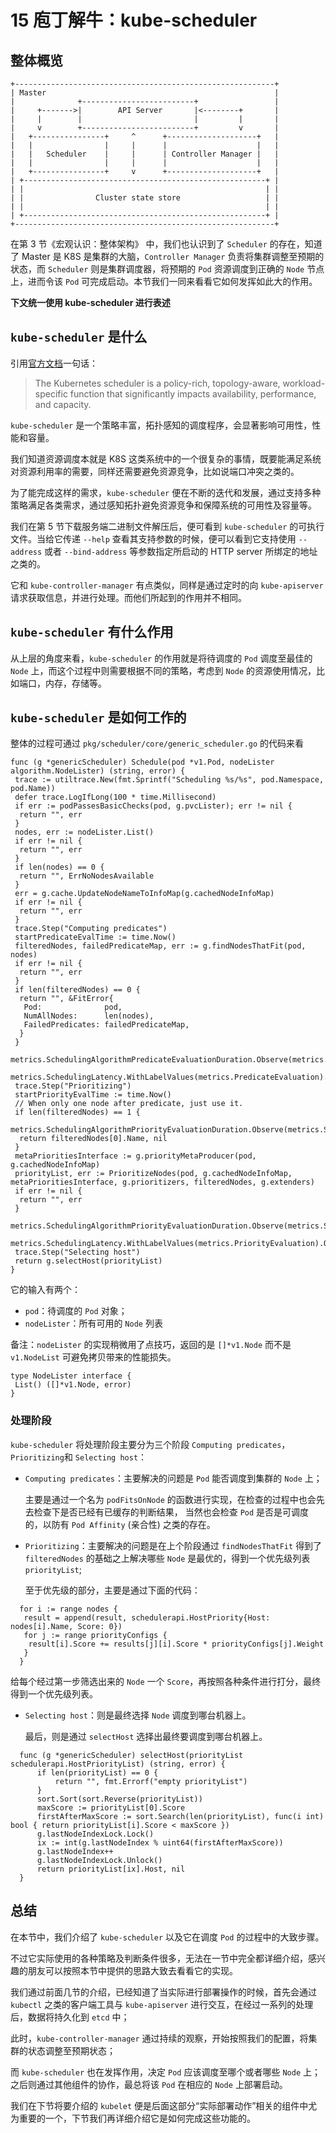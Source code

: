 # 15 庖丁解牛：kube-scheduler

## 整体概览

```plaintext
+----------------------------------------------------------+          
| Master                                                   |          
|              +-------------------------+                 |          
|     +------->|        API Server       |<--------+       |          
|     |        |                         |         |       |          
|     v        +-------------------------+         v       |          
|   +----------------+     ^      +--------------------+   |          
|   |                |     |      |                    |   |          
|   |   Scheduler    |     |      | Controller Manager |   |          
|   |                |     |      |                    |   |          
|   +----------------+     v      +--------------------+   |          
| +------------------------------------------------------+ |          
| |                                                      | |          
| |                Cluster state store                   | |          
| |                                                      | |          
| +------------------------------------------------------+ |          
+----------------------------------------------------------+          
```

在第 3 节《宏观认识：整体架构》 中，我们也认识到了 `Scheduler` 的存在，知道了 Master 是 K8S 是集群的大脑，`Controller Manager` 负责将集群调整至预期的状态，而 `Scheduler` 则是集群调度器，将预期的 `Pod` 资源调度到正确的 `Node` 节点上，进而令该 `Pod` 可完成启动。本节我们一同来看看它如何发挥如此大的作用。

**下文统一使用 kube-scheduler 进行表述**

## `kube-scheduler` 是什么

引用[官方文档](https://kubernetes.io/docs/reference/command-line-tools-reference/kube-scheduler/)一句话：

> The Kubernetes scheduler is a policy-rich, topology-aware, workload-specific function that significantly impacts availability, performance, and capacity.

`kube-scheduler` 是一个策略丰富，拓扑感知的调度程序，会显著影响可用性，性能和容量。

我们知道资源调度本就是 K8S 这类系统中的一个很复杂的事情，既要能满足系统对资源利用率的需要，同样还需要避免资源竞争，比如说端口冲突之类的。

为了能完成这样的需求，`kube-scheduler` 便在不断的迭代和发展，通过支持多种策略满足各类需求，通过感知拓扑避免资源竞争和保障系统的可用性及容量等。

我们在第 5 节下载服务端二进制文件解压后，便可看到 `kube-scheduler` 的可执行文件。当给它传递 `--help` 查看其支持参数的时候，便可以看到它支持使用 `--address` 或者 `--bind-address` 等参数指定所启动的 HTTP server 所绑定的地址之类的。

它和 `kube-controller-manager` 有点类似，同样是通过定时的向 `kube-apiserver` 请求获取信息，并进行处理。而他们所起到的作用并不相同。

## `kube-scheduler` 有什么作用

从上层的角度来看，`kube-scheduler` 的作用就是将待调度的 `Pod` 调度至最佳的 `Node` 上，而这个过程中则需要根据不同的策略，考虑到 `Node` 的资源使用情况，比如端口，内存，存储等。

## `kube-scheduler` 是如何工作的

整体的过程可通过 `pkg/scheduler/core/generic_scheduler.go` 的代码来看

```plaintext
func (g *genericScheduler) Schedule(pod *v1.Pod, nodeLister algorithm.NodeLister) (string, error) {
 trace := utiltrace.New(fmt.Sprintf("Scheduling %s/%s", pod.Namespace, pod.Name))
 defer trace.LogIfLong(100 * time.Millisecond)
 if err := podPassesBasicChecks(pod, g.pvcLister); err != nil {
  return "", err
 }
 nodes, err := nodeLister.List()
 if err != nil {
  return "", err
 }
 if len(nodes) == 0 {
  return "", ErrNoNodesAvailable
 }
 err = g.cache.UpdateNodeNameToInfoMap(g.cachedNodeInfoMap)
 if err != nil {
  return "", err
 }
 trace.Step("Computing predicates")
 startPredicateEvalTime := time.Now()
 filteredNodes, failedPredicateMap, err := g.findNodesThatFit(pod, nodes)
 if err != nil {
  return "", err
 }
 if len(filteredNodes) == 0 {
  return "", &FitError{
   Pod:              pod,
   NumAllNodes:      len(nodes),
   FailedPredicates: failedPredicateMap,
  }
 }
 metrics.SchedulingAlgorithmPredicateEvaluationDuration.Observe(metrics.SinceInMicroseconds(startPredicateEvalTime))
 metrics.SchedulingLatency.WithLabelValues(metrics.PredicateEvaluation).Observe(metrics.SinceInSeconds(startPredicateEvalTime))
 trace.Step("Prioritizing")
 startPriorityEvalTime := time.Now()
 // When only one node after predicate, just use it.
 if len(filteredNodes) == 1 {
  metrics.SchedulingAlgorithmPriorityEvaluationDuration.Observe(metrics.SinceInMicroseconds(startPriorityEvalTime))
  return filteredNodes[0].Name, nil
 }
 metaPrioritiesInterface := g.priorityMetaProducer(pod, g.cachedNodeInfoMap)
 priorityList, err := PrioritizeNodes(pod, g.cachedNodeInfoMap, metaPrioritiesInterface, g.prioritizers, filteredNodes, g.extenders)
 if err != nil {
  return "", err
 }
 metrics.SchedulingAlgorithmPriorityEvaluationDuration.Observe(metrics.SinceInMicroseconds(startPriorityEvalTime))
 metrics.SchedulingLatency.WithLabelValues(metrics.PriorityEvaluation).Observe(metrics.SinceInSeconds(startPriorityEvalTime))
 trace.Step("Selecting host")
 return g.selectHost(priorityList)
}
```

它的输入有两个：

- `pod`：待调度的 `Pod` 对象；
- `nodeLister`：所有可用的 `Node` 列表

备注：`nodeLister` 的实现稍微用了点技巧，返回的是 `[]*v1.Node` 而不是 `v1.NodeList` 可避免拷贝带来的性能损失。

```plaintext
type NodeLister interface {
 List() ([]*v1.Node, error)
}
```

### 处理阶段

`kube-scheduler` 将处理阶段主要分为三个阶段 `Computing predicates`，`Prioritizing`和 `Selecting host`：

- `Computing predicates`：主要解决的问题是 `Pod` 能否调度到集群的 `Node` 上；

  主要是通过一个名为 `podFitsOnNode` 的函数进行实现，在检查的过程中也会先去检查下是否已经有已缓存的判断结果， 当然也会检查 `Pod` 是否是可调度的，以防有 `Pod Affinity` (亲合性) 之类的存在。

- `Prioritizing`：主要解决的问题是在上个阶段通过 `findNodesThatFit` 得到了 `filteredNodes` 的基础之上解决哪些 `Node` 是最优的，得到一个优先级列表 `priorityList`;

  至于优先级的部分，主要是通过下面的代码：

```plaintext
  for i := range nodes {
   result = append(result, schedulerapi.HostPriority{Host: nodes[i].Name, Score: 0})
   for j := range priorityConfigs {
    result[i].Score += results[j][i].Score * priorityConfigs[j].Weight
   }
  }
```

给每个经过第一步筛选出来的 `Node` 一个 `Score`，再按照各种条件进行打分，最终得到一个优先级列表。

- `Selecting host`：则是最终选择 `Node` 调度到哪台机器上。

  最后，则是通过 `selectHost` 选择出最终要调度到哪台机器上。

```plaintext
  func (g *genericScheduler) selectHost(priorityList schedulerapi.HostPriorityList) (string, error) {
      if len(priorityList) == 0 {
          return "", fmt.Errorf("empty priorityList")
      }
      sort.Sort(sort.Reverse(priorityList))
      maxScore := priorityList[0].Score
      firstAfterMaxScore := sort.Search(len(priorityList), func(i int) bool { return priorityList[i].Score < maxScore })
      g.lastNodeIndexLock.Lock()
      ix := int(g.lastNodeIndex % uint64(firstAfterMaxScore))
      g.lastNodeIndex++
      g.lastNodeIndexLock.Unlock()
      return priorityList[ix].Host, nil
  }
```

## 总结

在本节中，我们介绍了 `kube-scheduler` 以及它在调度 `Pod` 的过程中的大致步骤。

不过它实际使用的各种策略及判断条件很多，无法在一节中完全都详细介绍，感兴趣的朋友可以按照本节中提供的思路大致去看看它的实现。

我们通过前面几节的介绍，已经知道了当实际进行部署操作的时候，首先会通过 `kubectl` 之类的客户端工具与 `kube-apiserver` 进行交互，在经过一系列的处理后，数据将持久化到 `etcd` 中；

此时，`kube-controller-manager` 通过持续的观察，开始按照我们的配置，将集群的状态调整至预期状态；

而 `kube-scheduler` 也在发挥作用，决定 `Pod` 应该调度至哪个或者哪些 `Node` 上；之后则通过其他组件的协作，最总将该 `Pod` 在相应的 `Node` 上部署启动。

我们在下节将要介绍的 `kubelet` 便是后面这部分“实际部署动作”相关的组件中尤为重要的一个，下节我们再详细介绍它是如何完成这些功能的。
